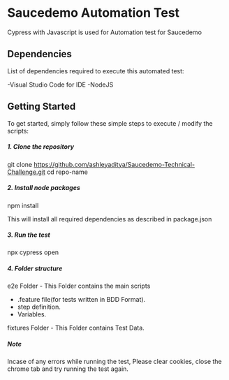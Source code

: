 # Saucedemo Automation Test

Cypress with Javascript is used for Automation test for Saucedemo

## Dependencies

List of dependencies required to execute this automated test:

-Visual Studio Code for IDE
-NodeJS

## Getting Started

To get started, simply follow these simple steps to execute / modify the scripts:

##### 1. Clone the repository

git clone https://github.com/ashleyaditya/Saucedemo-Technical-Challenge.git
cd repo-name

##### 2. Install node packages

npm install

This will install all required dependencies as described in package.json

##### 3. Run the test

npx cypress open

##### 4. Folder structure

e2e Folder - This Folder contains the main scripts

- .feature file(for tests written in BDD Format).
- step definition.
- Variables.

fixtures Folder - This Folder contains Test Data.

##### Note

Incase of any errors while running the test, Please clear cookies, close the chrome tab and try running the test again.
